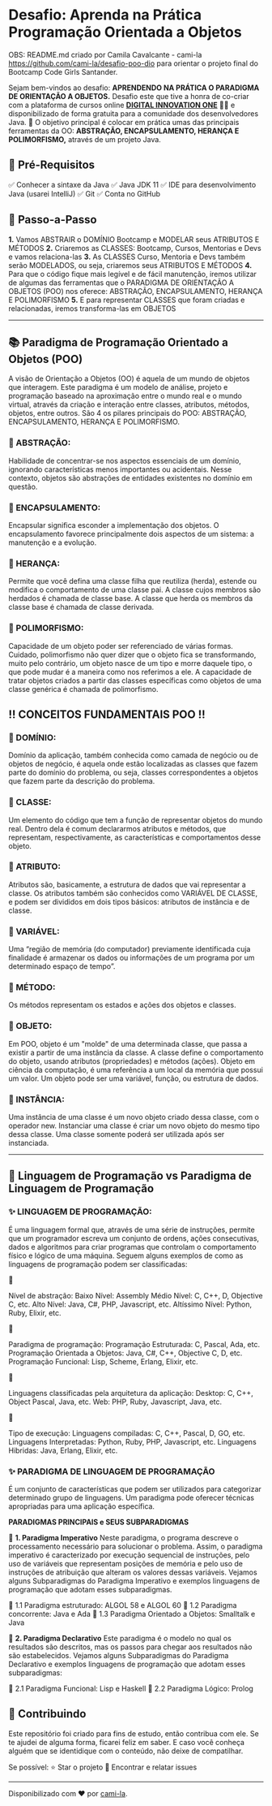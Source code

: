 # Desafio: Aprenda na Prática Programação Orientada a Objetos

OBS: README.md criado por Camila Cavalcante - cami-la <https://github.com/cami-la/desafio-poo-dio> para orientar o projeto final do Bootcamp Code Girls Santander.

Sejam bem-vindos ao desafio: **APRENDENDO NA PRÁTICA O PARADIGMA DE ORIENTAÇÃO A OBJETOS.**
Desafio este que tive a honra de co-criar com a plataforma de cursos online **[DIGITAL INNOVATION ONE](https://web.digitalinnovation.one/)** 💛🧡 e disponibilizado de forma gratuita para a comunidade dos desenvolvedores Java.
💎 O objetivo principal é colocar em prática umas das principais ferramentas da OO: **ABSTRAÇÃO, ENCAPSULAMENTO, HERANÇA E POLIMORFISMO,** através de um projeto Java.

## 🛑 Pré-Requisitos

✅ Conhecer a sintaxe da Java
✅ Java JDK 11
✅ IDE para desenvolvimento Java (usarei IntelliJ)
✅ Git
✅ Conta no GitHub

## 👣 Passo-a-Passo

**1.** Vamos ABSTRAIR o DOMÍNIO Bootcamp e MODELAR seus ATRIBUTOS E MÉTODOS
**2.** Criaremos as CLASSES: Bootcamp, Cursos, Mentorias e Devs e vamos relaciona-las
**3.** As CLASSES Curso, Mentoria e Devs também serão MODELADOS, ou seja, criaremos seus ATRIBUTOS E MÉTODOS
**4.** Para que o código fique mais legível e de fácil manutenção, iremos utilizar de algumas das ferramentas que o PARADIGMA DE ORIENTAÇÃO A OBJETOS (POO) nos oferece: ABSTRAÇÃO, ENCAPSULAMENTO, HERANÇA E POLIMORFISMO
**5.** E para representar CLASSES que foram criadas e relacionadas, iremos transforma-las em OBJETOS

------

## 📚 Paradigma de Programação Orientado a Objetos (POO)

A visão de Orientação a Objetos (OO) é aquela de um mundo de objetos que interagem.
Este paradigma é um modelo de análise, projeto e programação baseado na aproximação entre o mundo real e o mundo virtual, através da criação e interação entre classes, atributos, métodos, objetos, entre outros.
São 4 os pilares principais do POO: ABSTRAÇÃO, ENCAPSULAMENTO, HERANÇA E POLIMORFISMO.

### 🔺 ABSTRAÇÃO:

Habilidade de concentrar-se nos aspectos essenciais de um domínio, ignorando características menos importantes ou acidentais. Nesse contexto, objetos são abstrações de entidades existentes no domínio em questão.

### 🔺 ENCAPSULAMENTO:

Encapsular significa esconder a implementação dos objetos. O encapsulamento favorece principalmente dois aspectos de um sistema: a manutenção e a evolução.

### 🔺 HERANÇA:

Permite que você defina uma classe filha que reutiliza (herda), estende ou modifica o comportamento de uma classe pai. A classe cujos membros são herdados é chamada de classe base. A classe que herda os membros da classe base é chamada de classe derivada.

### 🔺 POLIMORFISMO:

Capacidade de um objeto poder ser referenciado de várias formas. Cuidado, polimorfismo não quer dizer que o objeto fica se transformando, muito pelo contrário, um objeto nasce de um tipo e morre daquele tipo, o que pode mudar é a maneira como nos referimos a ele. A capacidade de tratar objetos criados a partir das classes específicas como objetos de uma classe genérica é chamada de polimorfismo.



## ‼️ CONCEITOS FUNDAMENTAIS POO ‼️



### 🔻 DOMÍNIO:

Domínio da aplicação, também conhecida como camada de negócio ou de objetos de negócio, é aquela onde estão localizadas as classes que fazem parte do domínio do problema, ou seja, classes correspondentes a objetos que fazem parte da descrição do problema.

### 🔻 CLASSE:

Um elemento do código que tem a função de representar objetos do mundo real. Dentro dela é comum declararmos atributos e métodos, que representam, respectivamente, as características e comportamentos desse objeto.

### 🔻 ATRIBUTO:

Atributos são, basicamente, a estrutura de dados que vai representar a classe. Os atributos também são conhecidos como VARIÁVEL DE CLASSE, e podem ser divididos em dois tipos básicos: atributos de instância e de classe.

### 🔻 VARIÁVEL:

Uma “região de memória (do computador) previamente identificada cuja finalidade é armazenar os dados ou informações de um programa por um determinado espaço de tempo”.

### 🔻 MÉTODO:

Os métodos representam os estados e ações dos objetos e classes.

### 🔻 OBJETO:

Em POO, objeto é um "molde" de uma determinada classe, que passa a existir a partir de uma instância da classe. A classe define o comportamento do objeto, usando atributos (propriedades) e métodos (ações). Objeto em ciência da computação, é uma referência a um local da memória que possui um valor. Um objeto pode ser uma variável, função, ou estrutura de dados.

### 🔻 INSTÂNCIA:

Uma instância de uma classe é um novo objeto criado dessa classe, com o operador new. Instanciar uma classe é criar um novo objeto do mesmo tipo dessa classe. Uma classe somente poderá ser utilizada após ser instanciada.



------



## 🧮 Linguagem de Programação vs Paradigma de Linguagem de Programação



### ✨ LINGUAGEM DE PROGRAMAÇÃO:

É uma linguagem formal que, através de uma série de instruções, permite que um programador escreva um conjunto de ordens, ações consecutivas, dados e algoritmos para criar programas que controlam o comportamento físico e lógico de uma máquina.
Seguem alguns exemplos de como as linguagens de programação podem ser classificadas:



🔺

 Nível de abstração:
Baixo Nível: Assembly
Médio Nível: C, C++, D, Objective C, etc.
Alto Nível: Java, C#, PHP, Javascript, etc.
Altíssimo Nível: Python, Ruby, Elixir, etc.



🔺

 Paradigma de programação:
Programação Estruturada: C, Pascal, Ada, etc.
Programação Orientada a Objetos: Java, C#, C++, Objective C, D, etc.
Programação Funcional: Lisp, Scheme, Erlang, Elixir, etc.



🔺

 Linguagens classificadas pela arquitetura da aplicação:
Desktop: C, C++, Object Pascal, Java, etc.
Web: PHP, Ruby, Javascript, Java, etc.



🔺

 Tipo de execução:
Linguagens compiladas: C, C++, Pascal, D, GO, etc.
Linguagens Interpretadas: Python, Ruby, PHP, Javascript, etc.
Linguagens Hibridas: Java, Erlang, Elixir, etc.

### ✨ PARADIGMA DE LINGUAGEM DE PROGRAMAÇÃO

É um conjunto de características que podem ser utilizados para categorizar determinado grupo de linguagens. Um paradigma pode oferecer técnicas apropriadas para uma aplicação específica.

**PARADIGMAS PRINCIPAIS e SEUS SUBPARADIGMAS**

🔸 **1. Paradigma Imperativo**
Neste paradigma, o programa descreve o processamento necessário para solucionar o problema. Assim, o paradigma imperativo é caracterizado por execução sequencial de instruções, pelo uso de variáveis que representam posições de memória e pelo uso de instruções de atribuição que alteram os valores dessas variáveis.
Vejamos alguns Subparadigmas do Paradigma Imperativo e exemplos linguagens de programação que adotam esses subparadigmas.

🔸 1.1 Paradigma estruturado: ALGOL 58 e ALGOL 60
🔸 1.2 Paradigma concorrente: Java e Ada
🔸 1.3 Paradigma Orientado a Objetos: Smalltalk e Java

🔹 **2. Paradigma Declarativo**
Este paradigma é o modelo no qual os resultados são descritos, mas os passos para chegar aos resultados não são estabelecidos.
Vejamos alguns Subparadigmas do Paradigma Declarativo e exemplos linguagens de programação que adotam esses subparadigmas:

🔹 2.1 Paradigma Funcional: Lisp e Haskell
🔹 2.2 Paradigma Lógico: Prolog



## 🤝 Contribuindo

Este repositório foi criado para fins de estudo, então contribua com ele.
Se te ajudei de alguma forma, ficarei feliz em saber. E caso você conheça alguém que se identidique com o conteúdo, não deixe de compatilhar.

Se possível:
⭐️ Star o projeto
🐛 Encontrar e relatar issues

------

Disponibilizado com ♥ por [cami-la](https://www.linkedin.com/in/cami-la/).
